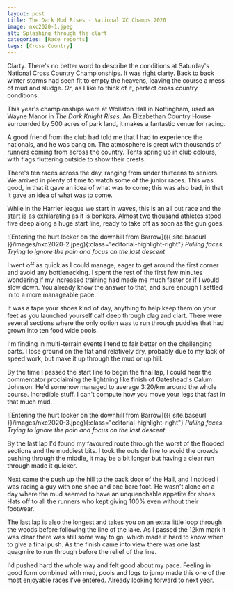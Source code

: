 ```yaml
---
layout: post
title: The Dark Mud Rises - National XC Champs 2020
image: nxc2020-1.jpeg
alt: Splashing through the clart
categories: [Race reports]
tags: [Cross Country]
---
```

Clarty. There's no better word to describe the conditions at Saturday's National Cross Country Championships. It was right clarty. Back to back winter storms had seen fit to empty the heavens, leaving the course a mess of mud and sludge. *Or*, as I like to think of it, perfect cross country conditions. 

This year's championships were at Wollaton Hall in Nottingham, used as Wayne Manor in *The Dark Knight Rises*. An Elizabethan Country House surrounded by 500 acres of park land, it makes a fantastic venue for racing. 

A good friend from the club had told me that I had to experience the nationals, and he was bang on. The atmosphere is great with thousands of runners coming from across the country. Tents spring up in club colours, with flags fluttering outside to show their crests.

There's ten races across the day, ranging from under thirteens to seniors. We arrived in plenty of time to watch some of the junior races. This was good, in that it gave an idea of what was to come; this was also bad, in that it gave an idea of what was to come.

While in the Harrier league we start in waves, this is an all out race and the start is as exhilarating as it is bonkers. Almost two thousand athletes stood five deep along a huge start line, ready to take off as soon as the gun goes.

![Entering the hurt locker on the downhill from Barrow]({{ site.baseurl }}/images/nxc2020-2.jpeg){:class="editorial-highlight-right"}
*Pulling faces. Trying to ignore the pain and focus on the last descent*

I went off as quick as I could manage, eager to get around the first corner and avoid any bottlenecking. I spent the rest of the first few minutes wondering if my increased training had made me much faster or if I would slow down. You already know the answer to that, and sure enough I settled in to a more manageable pace.

It was a tape your shoes kind of day, anything to help keep them on your feet as you launched yourself calf deep through clag and clart. There were several sections where the only option was to run through puddles that had grown into ten food wide pools.

I'm finding in multi-terrain events I tend to fair better on the challenging parts. I lose ground on the flat and relatively dry, probably due to my lack of speed work, but make it up through the mud or up hill.

By the time I passed the start line to begin the final lap, I could hear the commentator proclaiming the lightning like finish of Gateshead's Calum Johnson. He'd somehow managed to average 3:20/km around the whole course. Incredible stuff. I can't compute how you move your legs that fast in that much mud.

![Entering the hurt locker on the downhill from Barrow]({{ site.baseurl }}/images/nxc2020-3.jpeg){:class="editorial-highlight-right"}
*Pulling faces. Trying to ignore the pain and focus on the last descent*

By the last lap I'd found my favoured route through the worst of the flooded sections and the muddiest bits. I took the outside line to avoid the crowds pushing through the middle, it may be a bit longer but having a clear run through made it quicker.

Next came the push up the hill to the back door of the Hall, and I noticed I was racing a guy with one shoe and one bare foot. He wasn't alone on a day where the mud seemed to have an unquenchable appetite for shoes. Hats off to all the runners who kept giving 100% even without their footwear.

The last lap is also the longest and takes you on an extra little loop through the woods before following the line of the lake. As I passed the 12km mark it was clear there was still some way to go, which made it hard to know when to give a final push. As the finish came into view there was one last quagmire to run through before the relief of the line.

I'd pushed hard the whole way and felt good about my pace. Feeling in good form combined with mud, pools and logs to jump made this one of the most enjoyable races I've entered. Already looking forward to next year.
